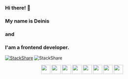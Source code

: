 ### Hi there! 👋
### My name is Deinis 
### and
### I'am a frontend developer.

[![StackShare](http://img.shields.io/badge/tech-stack-0690fa.svg?style=flat)](https://stackshare.io/den748/my-stack)
![StackShare](https://www.codewars.com/users/PERIQ/badges/micro)

<div id="header" align="center">
  <img src="https://img.stackshare.io/service/1209/javascript.jpeg" width="30"/>
  <img src="https://img.stackshare.io/service/1612/bynNY5dJ.jpg" width="30"/>
  <img src="https://img.stackshare.io/service/2538/kEpgHiC9.png" width="30"/>
  <img src="https://img.stackshare.io/service/6727/css.png" width="30"/>
  <img src="https://img.stackshare.io/service/1020/OYIaJ1KK.png" width="30"/>
  <img src="https://img.stackshare.io/service/8935/0Xm63ShM_400x400__1_.jpg" width="30"/>
  <img src="https://img.stackshare.io/service/7374/react-redux.png" width="30"/>
  <img src="https://img.stackshare.io/service/4074/13142323.png" width="30"/>
</div>
<!--
**LePERIQ/LePERIQ** is a ✨ _special_ ✨ repository because its `README.md` (this file) appears on your GitHub profile.

Here are some ideas to get you started:

- 🔭 I’m currently working on ...
- 🌱 I’m currently learning ...
- 👯 I’m looking to collaborate on ...
- 🤔 I’m looking for help with ...
- 💬 Ask me about ...
- 📫 How to reach me: ...
- 😄 Pronouns: ...
- ⚡ Fun fact: ...
<img src="" width="30"/>
-->
